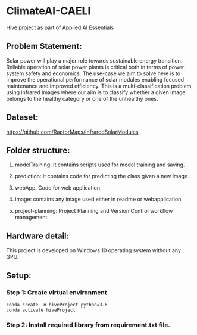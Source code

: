 # ClimateAI-CAELI 
Hive project as part of Applied AI Essentials

## Problem Statement: 

Solar power will play a major role towards sustainable energy transition. Reliable operation of solar power plants is critical both in terms of power system safety and economics. The use-case we aim to solve here is to improve the operational performance of solar modules enabling focused maintenance and improved efficiency. This is a multi-classification problem using infrared images where our aim is to classify whether a given image belongs to the healthy category or one of the unhealthy ones. 

## Dataset:

https://github.com/RaptorMaps/InfraredSolarModules

## Folder structure:

1. modelTraining: It contains scripts used for model training and saving.

2. prediction: It contains code for predicting the class given a new image.

3. webApp: Code for web application.

4. image: contains any image used either in readme or webapplication.

5. project-planning: Project Planning and Version Control workflow management.

## Hardware detail:

This project is developed on Windows 10 operating system without any GPU.

## Setup:
### Step 1: Create virtual environment

```
conda create -n hiveProject python=3.6
conda activate hiveProject
```
### Step 2: Install required library from requirement.txt file.

  